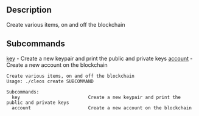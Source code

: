 ## Description
Create various items, on and off the blockchain

## Subcommands
[key](ref:key)  -  Create a new keypair and print the public and private keys
[account](ref:account-1) - Create a new account on the blockchain

```text
Create various items, on and off the blockchain
Usage: ./cleos create SUBCOMMAND

Subcommands:
  key                         Create a new keypair and print the public and private keys
  account                     Create a new account on the blockchain
```
